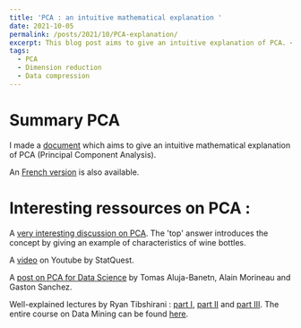 ```yaml
---
title: 'PCA : an intuitive mathematical explanation '
date: 2021-10-05
permalink: /posts/2021/10/PCA-explanation/
excerpt: This blog post aims to give an intuitive explanation of PCA. <br/><img src='/images/PCA.jpg' style="width:370px;height:256px;">
tags:
  - PCA
  - Dimension reduction
  - Data compression 
---
```


Summary PCA 
======
I made a [document](https://reda-arab.github.io/files/PCA_explanation_english.pdf) which aims to give an intuitive mathematical explanation of PCA (Principal Component Analysis).

An [French version](https://reda-arab.github.io/files/PCA_Explication_intuitive_francais.pdf) is also available.

Interesting ressources on PCA : 
======
A [very interesting discussion on PCA](https://stats.stackexchange.com/questions/2691/making-sense-of-principal-component-analysis-eigenvectors-eigenvalues). The 'top' answer introduces the concept by giving an example of characteristics of wine bottles. 

A [video](https://www.youtube.com/watch?v=FgakZw6K1QQ) on Youtube by StatQuest.

A [post on PCA for Data Science](https://pca4ds.github.io/) by Tomas Aluja-Banetn, Alain Morineau and Gaston Sanchez.

Well-explained lectures by Ryan Tibshirani : [part I](https://reda-arab.github.io/files/07-dim1.pdf), [part II](https://reda-arab.github.io/files/08-dim2.pdf) and [part III](https://reda-arab.github.io/files/09-dim3.pdf). The entire course on Data Mining can be found [here](https://www.stat.cmu.edu/~ryantibs/datamining/lectures/).

